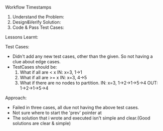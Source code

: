 Workflow Timestamps
1. Understand the Problem:
2. Design&Verify Solution:
3. Code & Pass Test Cases:

Lessons Learnt:

Test Cases:
  - Didn't add any new test cases, other than the given. So not having a clue about edge cases.
  - TestCases should be:
    1. What if all are < x    IN: x=3, 1->1
    2. What if all are >= x   IN: x=3, 4->5
    3. What if there are no nodes to partition.   IN: x=3, 1->2->1->5->4  OUT: 1->2->1->5->4

Approach:
  - Failed in three cases, all due not having the above test cases.
  - Not sure where to start the 'prev' pointer at
  - The solution that i wrote and executed isn't simple and clear.(Good solutions are clear & simple)


